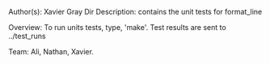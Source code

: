 Author(s): Xavier Gray
Dir Description: contains the unit tests for format_line

Overview:
To run units tests, type, 'make'. Test results are sent to ../test_runs


Team: Ali, Nathan, Xavier.
